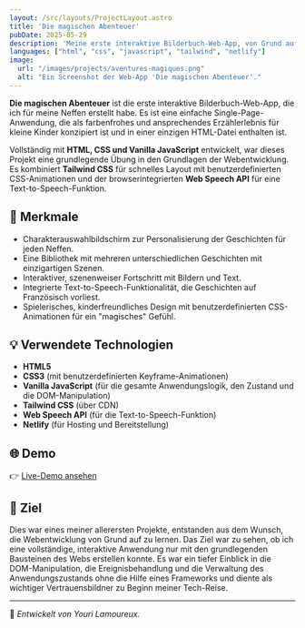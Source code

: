```yaml
---
layout: /src/layouts/ProjectLayout.astro
title: 'Die magischen Abenteuer'
pubDate: 2025-05-29
description: 'Meine erste interaktive Bilderbuch-Web-App, von Grund auf für meine Neffen mit HTML, CSS und Vanilla JavaScript erstellt.'
languages: ["html", "css", "javascript", "tailwind", "netlify"]
image:
  url: "/images/projects/aventures-magiques.png"
  alt: "Ein Screenshot der Web-App 'Die magischen Abenteuer'."
--- 
```


**Die magischen Abenteuer** ist die erste interaktive Bilderbuch-Web-App, die ich für meine Neffen erstellt habe. Es ist eine einfache Single-Page-Anwendung, die als farbenfrohes und ansprechendes Erzählerlebnis für kleine Kinder konzipiert ist und in einer einzigen HTML-Datei enthalten ist.

Vollständig mit **HTML, CSS und Vanilla JavaScript** entwickelt, war dieses Projekt eine grundlegende Übung in den Grundlagen der Webentwicklung. Es kombiniert **Tailwind CSS** für schnelles Layout mit benutzerdefinierten CSS-Animationen und der browserintegrierten **Web Speech API** für eine Text-to-Speech-Funktion.

## 🧩 Merkmale

- Charakterauswahlbildschirm zur Personalisierung der Geschichten für jeden Neffen.
- Eine Bibliothek mit mehreren unterschiedlichen Geschichten mit einzigartigen Szenen.
- Interaktiver, szenenweiser Fortschritt mit Bildern und Text.
- Integrierte Text-to-Speech-Funktionalität, die Geschichten auf Französisch vorliest.
- Spielerisches, kinderfreundliches Design mit benutzerdefinierten CSS-Animationen für ein "magisches" Gefühl.

## 💡 Verwendete Technologien

- **HTML5**
- **CSS3** (mit benutzerdefinierten Keyframe-Animationen)
- **Vanilla JavaScript** (für die gesamte Anwendungslogik, den Zustand und die DOM-Manipulation)
- **Tailwind CSS** (über CDN)
- **Web Speech API** (für die Text-to-Speech-Funktion)
- **Netlify** (für Hosting und Bereitstellung)


## 🌐 Demo

👉 [Live-Demo ansehen](https://histoiresdenfants.netlify.app/) 

## 🎯 Ziel

Dies war eines meiner allerersten Projekte, entstanden aus dem Wunsch, die Webentwicklung von Grund auf zu lernen. Das Ziel war zu sehen, ob ich eine vollständige, interaktive Anwendung nur mit den grundlegenden Bausteinen des Webs erstellen konnte. Es war ein tiefer Einblick in die DOM-Manipulation, die Ereignisbehandlung und die Verwaltung des Anwendungszustands ohne die Hilfe eines Frameworks und diente als wichtiger Vertrauensbildner zu Beginn meiner Tech-Reise.

---
🚀 *Entwickelt von Youri Lamoureux.*